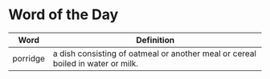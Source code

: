 # Word of the Day

|Word|Definition|
|---|---|
|porridge|a dish consisting of oatmeal or another meal or cereal boiled in water or milk.|